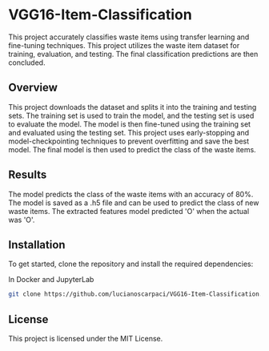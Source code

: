 # VGG16-Item-Classification
This project accurately classifies waste items using transfer learning and fine-tuning techniques. This project utilizes the waste item dataset for training, evaluation, and testing. The final classification predictions are then concluded.

## Overview
This project downloads the dataset and splits it into the training and testing sets. The training set is used to train the model, and the testing set is used to evaluate the model. The model is then fine-tuned using the training set and evaluated using the testing set. This project uses early-stopping and model-checkpointing techniques to prevent overfitting and save the best model. The final model is then used to predict the class of the waste items.

## Results
The model predicts the class of the waste items with an accuracy of 80%. The model is saved as a .h5 file and can be used to predict the class of new waste items. The extracted features model predicted 'O' when the actual was 'O'.

## Installation
To get started, clone the repository and install the required dependencies:

In Docker and JupyterLab

```bash
git clone https://github.com/lucianoscarpaci/VGG16-Item-Classification.git
```

## License
This project is licensed under the MIT License.

